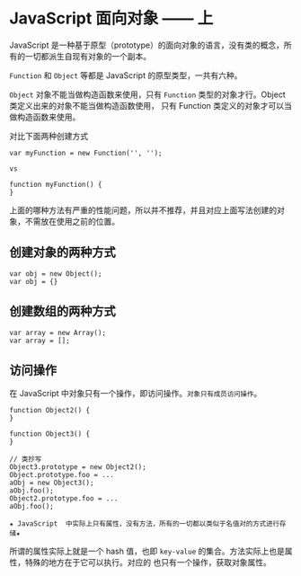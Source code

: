 # JavaScript 面向对象 —— 上

JavaScript 是一种基于原型（prototype）的面向对象的语言，没有类的概念，所有的一切都派生自现有对象的一个副本。

`Function` 和 `Object` 等都是 JavaScript 的原型类型，一共有六种。

`Object` 对象不能当做构造函数来使用，只有 `Function` 类型的对象才行。Object 类定义出来的对象不能当做构造函数使用，
只有 Function 类定义的对象才可以当做构造函数来使用。

对比下面两种创建方式

    var myFunction = new Function('', '');

    vs

    function myFunction() {
    }

上面的哪种方法有严重的性能问题，所以并不推荐，并且对应上面写法创建的对象，不需放在使用之前的位置。

## 创建对象的两种方式

    var obj = new Object();
    var obj = {}

## 创建数组的两种方式

    var array = new Array();
    var array = [];

## 访问操作
在 JavaScript 中对象只有一个操作，即访问操作。`对象只有成员访问操作`。

    function Object2() {
    }

    function Object3() {
    }

    // 类抄写
    Object3.prototype = new Object2();
    Object.prototype.foo = ...
    aObj = new Object3();
    aObj.foo();
    Object2.prototype.foo = ...
    aObj.foo();

`★ JavaScript  中实际上只有属性，没有方法，所有的一切都以类似于名值对的方式进行存储★ `

所谓的属性实际上就是一个 hash 值，也即 `key-value` 的集合。方法实际上也是属性，特殊的地方在于它可以执行。对应的
也只有一个操作，获取对象属性。
